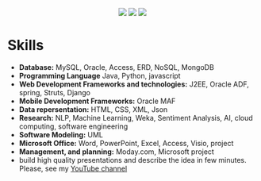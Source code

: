 
<p align="center">
    <a href="https://ye.linkedin.com/in/mohammed-alqmase-926281103"><img src="https://img.shields.io/badge/LinkedIn-0077B5?style=for-the-badge&logo=linkedin&logoColor=white"/></a>
    <a href="https://www.youtube.com/channel/UCsK2w6fXkPk1rUnNuPCGw7w"><img src="https://img.shields.io/badge/YouTube-FF0000?style=for-the-badge&logo=youtube&logoColor=white"/></a>
    <a href="https://www.facebook.com/mohammed.qumasi"><img src="https://img.shields.io/badge/facebook-1877F2?style=for-the-badge&logo=facebook&logoColor=white"/></a>

# Skills
* **Database:** MySQL, Oracle, Access, ERD, NoSQL, MongoDB
* **Programming Language** Java, Python, javascript
* **Web Development Frameworks and technologies:** J2EE, Oracle ADF, spring, Struts, Django
* **Mobile Development Frameworks:** Oracle MAF
* **Data repersentation:** HTML, CSS, XML, Json
* **Research:** NLP, Machine Learning, Weka, Sentiment Analysis, AI, cloud computing, software engineering
* **Software Modeling:** UML
* **Microsoft Office:** Word, PowerPoint, Excel, Access, Visio, project
* **Management, and planning:** Moday.com, Microsoft project
* build high quality presentations and describe the idea in few minutes. Please, see my [YouTube channel](https://www.youtube.com/channel/UCsK2w6fXkPk1rUnNuPCGw7w)
